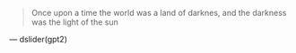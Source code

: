 > Once upon a time the world was a land of darknes, and the darkness was the light of the sun

— dslider(gpt2)
